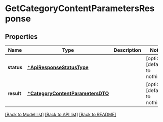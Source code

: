 # GetCategoryContentParametersResponse


## Properties
Name | Type | Description | Notes
------------ | ------------- | ------------- | -------------
**status** | [***ApiResponseStatusType**](ApiResponseStatusType.md) |  | [optional] [default to nothing]
**result** | [***CategoryContentParametersDTO**](CategoryContentParametersDTO.md) |  | [optional] [default to nothing]


[[Back to Model list]](../README.md#models) [[Back to API list]](../README.md#api-endpoints) [[Back to README]](../README.md)


